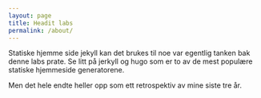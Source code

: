 ```yaml
---
layout: page
title: Headit labs
permalink: /about/
---
```


Statiske hjemme side jekyll kan det brukes til noe var egentlig tanken bak denne labs prate. Se litt på jerkyll og hugo som er to av de mest populære statiske hjemmeside generatorene.

Men det hele endte heller opp som ett retrospektiv av mine siste tre år.